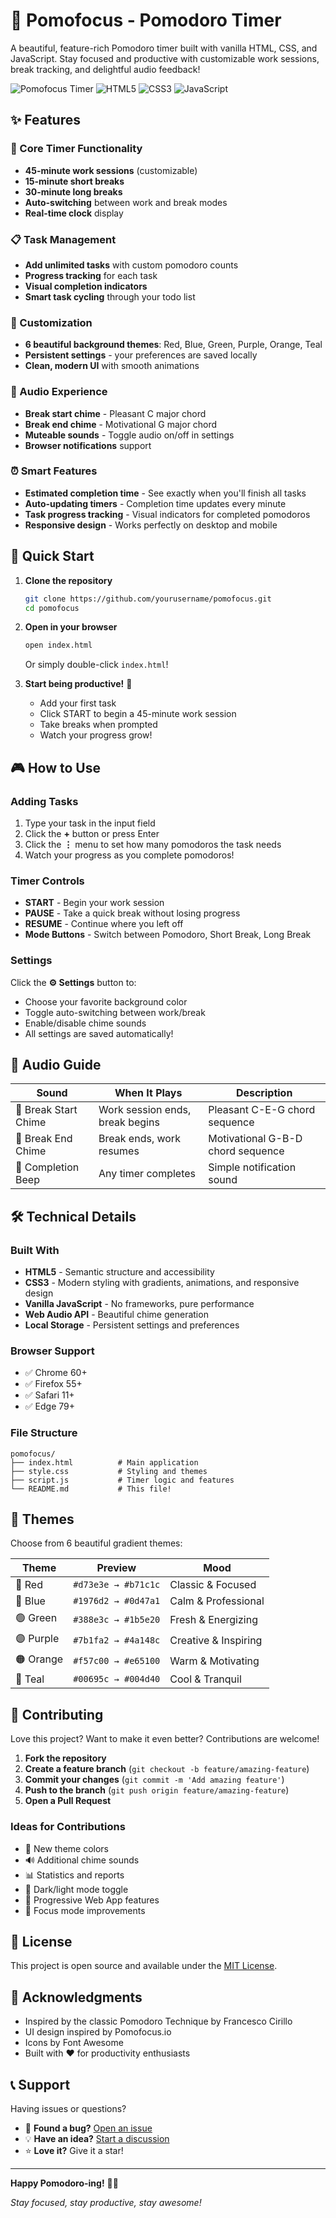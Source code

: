# 🍅 Pomofocus - Pomodoro Timer

A beautiful, feature-rich Pomodoro timer built with vanilla HTML, CSS, and JavaScript. Stay focused and productive with customizable work sessions, break tracking, and delightful audio feedback!

![Pomofocus Timer](https://img.shields.io/badge/Status-Live-brightgreen)
![HTML5](https://img.shields.io/badge/HTML5-E34F26?logo=html5&logoColor=white)
![CSS3](https://img.shields.io/badge/CSS3-1572B6?logo=css3&logoColor=white)
![JavaScript](https://img.shields.io/badge/JavaScript-F7DF1E?logo=javascript&logoColor=black)

## ✨ Features

### 🎯 Core Timer Functionality
- **45-minute work sessions** (customizable)
- **15-minute short breaks**
- **30-minute long breaks**
- **Auto-switching** between work and break modes
- **Real-time clock** display

### 📋 Task Management
- **Add unlimited tasks** with custom pomodoro counts
- **Progress tracking** for each task
- **Visual completion indicators**
- **Smart task cycling** through your todo list

### 🎨 Customization
- **6 beautiful background themes**: Red, Blue, Green, Purple, Orange, Teal
- **Persistent settings** - your preferences are saved locally
- **Clean, modern UI** with smooth animations

### 🔔 Audio Experience
- **Break start chime** - Pleasant C major chord
- **Break end chime** - Motivational G major chord
- **Muteable sounds** - Toggle audio on/off in settings
- **Browser notifications** support

### ⏰ Smart Features
- **Estimated completion time** - See exactly when you'll finish all tasks
- **Auto-updating timers** - Completion time updates every minute
- **Task progress tracking** - Visual indicators for completed pomodoros
- **Responsive design** - Works perfectly on desktop and mobile

## 🚀 Quick Start

1. **Clone the repository**
   ```bash
   git clone https://github.com/yourusername/pomofocus.git
   cd pomofocus
   ```

2. **Open in your browser**
   ```bash
   open index.html
   ```
   Or simply double-click `index.html`!

3. **Start being productive!** 🎯
   - Add your first task
   - Click START to begin a 45-minute work session
   - Take breaks when prompted
   - Watch your progress grow!

## 🎮 How to Use

### Adding Tasks
1. Type your task in the input field
2. Click the **+** button or press Enter
3. Click the **⋮** menu to set how many pomodoros the task needs
4. Watch your progress as you complete pomodoros!

### Timer Controls
- **START** - Begin your work session
- **PAUSE** - Take a quick break without losing progress
- **RESUME** - Continue where you left off
- **Mode Buttons** - Switch between Pomodoro, Short Break, Long Break

### Settings
Click the **⚙️ Settings** button to:
- Choose your favorite background color
- Toggle auto-switching between work/break
- Enable/disable chime sounds
- All settings are saved automatically!

## 🎵 Audio Guide

| Sound | When It Plays | Description |
|-------|---------------|-------------|
| 🔔 Break Start Chime | Work session ends, break begins | Pleasant C-E-G chord sequence |
| 🎵 Break End Chime | Break ends, work resumes | Motivational G-B-D chord sequence |
| 📢 Completion Beep | Any timer completes | Simple notification sound |

## 🛠️ Technical Details

### Built With
- **HTML5** - Semantic structure and accessibility
- **CSS3** - Modern styling with gradients, animations, and responsive design
- **Vanilla JavaScript** - No frameworks, pure performance
- **Web Audio API** - Beautiful chime generation
- **Local Storage** - Persistent settings and preferences

### Browser Support
- ✅ Chrome 60+
- ✅ Firefox 55+
- ✅ Safari 11+
- ✅ Edge 79+

### File Structure
```
pomofocus/
├── index.html          # Main application
├── style.css           # Styling and themes
├── script.js           # Timer logic and features
└── README.md           # This file!
```

## 🎨 Themes

Choose from 6 beautiful gradient themes:

| Theme | Preview | Mood |
|-------|---------|------|
| 🔴 Red | `#d73e3e → #b71c1c` | Classic & Focused |
| 🔵 Blue | `#1976d2 → #0d47a1` | Calm & Professional |
| 🟢 Green | `#388e3c → #1b5e20` | Fresh & Energizing |
| 🟣 Purple | `#7b1fa2 → #4a148c` | Creative & Inspiring |
| 🟠 Orange | `#f57c00 → #e65100` | Warm & Motivating |
| 🔷 Teal | `#00695c → #004d40` | Cool & Tranquil |

## 🤝 Contributing

Love this project? Want to make it even better? Contributions are welcome!

1. **Fork the repository**
2. **Create a feature branch** (`git checkout -b feature/amazing-feature`)
3. **Commit your changes** (`git commit -m 'Add amazing feature'`)
4. **Push to the branch** (`git push origin feature/amazing-feature`)
5. **Open a Pull Request**

### Ideas for Contributions
- 🎨 New theme colors
- 🔊 Additional chime sounds
- 📊 Statistics and reports
- 🌙 Dark/light mode toggle
- 📱 Progressive Web App features
- 🎯 Focus mode improvements

## 📝 License

This project is open source and available under the [MIT License](LICENSE).

## 🙏 Acknowledgments

- Inspired by the classic Pomodoro Technique by Francesco Cirillo
- UI design inspired by Pomofocus.io
- Icons by Font Awesome
- Built with ❤️ for productivity enthusiasts

## 📞 Support

Having issues or questions? 

- 🐛 **Found a bug?** [Open an issue](https://github.com/yourusername/pomofocus/issues)
- 💡 **Have an idea?** [Start a discussion](https://github.com/yourusername/pomofocus/discussions)
- ⭐ **Love it?** Give it a star!

---

**Happy Pomodoro-ing!** 🍅✨

*Stay focused, stay productive, stay awesome!*
